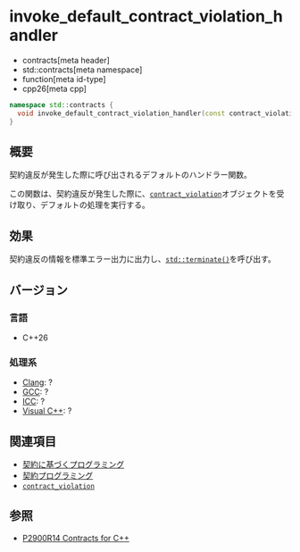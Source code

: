 # invoke_default_contract_violation_handler
* contracts[meta header]
* std::contracts[meta namespace]
* function[meta id-type]
* cpp26[meta cpp]

```cpp
namespace std::contracts {
  void invoke_default_contract_violation_handler(const contract_violation& violation);
}
```

## 概要
契約違反が発生した際に呼び出されるデフォルトのハンドラー関数。

この関数は、契約違反が発生した際に、[`contract_violation`](contract_violation.md)オブジェクトを受け取り、デフォルトの処理を実行する。

## 効果
契約違反の情報を標準エラー出力に出力し、[`std::terminate()`](/reference/exception/terminate.md)を呼び出す。

## バージョン
### 言語
- C++26

### 処理系
- [Clang](/implementation.md#clang): ?
- [GCC](/implementation.md#gcc): ?
- [ICC](/implementation.md#icc): ?
- [Visual C++](/implementation.md#visual_cpp): ?

## 関連項目
- [契約に基づくプログラミング](/lang/future/contract-based_programming.md)
- [契約プログラミング](/lang/cpp26/contracts.md)
- [`contract_violation`](contract_violation.md)

## 参照
- [P2900R14 Contracts for C++](https://open-std.org/jtc1/sc22/wg21/docs/papers/2025/p2900r14.pdf) 
